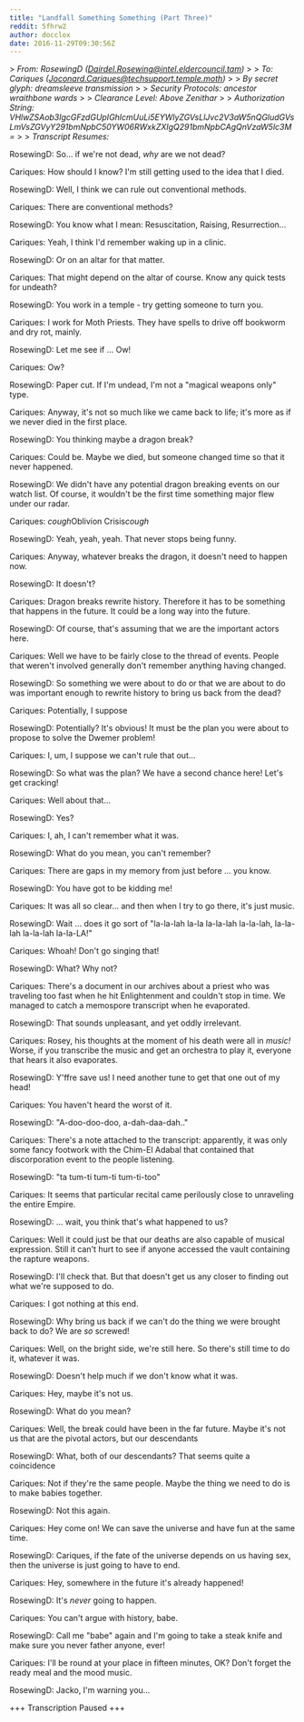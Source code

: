 ```yaml
---
title: "Landfall Something Something (Part Three)"
reddit: 5fhrw2
author: docclox
date: 2016-11-29T09:30:56Z
---
```


&gt; *From: RosewingD (Dairdel.Rosewing@intel.eldercouncil.tam)*
&gt;
&gt; *To: Cariques (Joconard.Cariques@techsupport.temple.moth)*
&gt;
&gt; *By secret glyph: dreamsleeve transmission*
&gt;
&gt; *Security Protocols: ancestor wraithbone wards*
&gt;
&gt; *Clearance Level: Above Zenithar* 
&gt;
&gt; *Authorization String: VHlwZSAob3IgcGFzdGUpIGhlcmUuLi5EYWlyZGVsLlJvc2V3aW5nQGludGVsLmVsZGVyY291bmNpbC50YW06RWxkZXIgQ291bmNpbCAgQnVzaW5lc3M=*
&gt;
&gt; *Transcript Resumes:*

RosewingD: So... if we're not dead, *why* are we not dead?

Cariques: How should I know? I'm still getting used to the idea that I died.

RosewingD: Well, I think we can rule out conventional methods.

Cariques: There are conventional methods?

RosewingD: You know what I mean: Resuscitation, Raising, Resurrection...

Cariques: Yeah, I think I'd remember waking up in a clinic.

RosewingD: Or on an altar for that matter.

Cariques: That might depend on the altar of course. Know any quick tests for undeath?

RosewingD: You work in a temple - try getting someone to turn you.

Cariques: I work for Moth Priests. They have spells to drive off bookworm and dry rot, mainly. 

RosewingD: Let me see if ... Ow!

Cariques: Ow? 

RosewingD: Paper cut. If I'm undead, I'm not a "magical weapons only" type.

Cariques: Anyway, it's not so much like we came back to life; it's more as if we never died in the first place.

RosewingD: You thinking maybe a dragon break?

Cariques: Could be. Maybe we died, but someone changed time so that it never happened.

RosewingD: We didn't have any potential dragon breaking events on our watch list. Of course, it wouldn't be the first time something major flew under our radar.

Cariques: *cough*Oblivion Crisis*cough*

RosewingD: Yeah, yeah, yeah. That never stops being funny.

Cariques: Anyway, whatever breaks the dragon, it doesn't need to happen now.

RosewingD: It doesn't?

Cariques: Dragon breaks rewrite history. Therefore it has to be something that happens in the future. It could be a long way into the future.

RosewingD: Of course, that's assuming that we are the important actors here.

Cariques: Well we have to be fairly close to the thread of events. People that weren't involved generally don't remember anything having changed.

RosewingD: So something we were about to do or that we are about to do was important enough to rewrite history to bring us back from the dead?

Cariques: Potentially, I suppose

RosewingD: Potentially? It's obvious! It must be the plan you were about to propose to solve the Dwemer problem!

Cariques: I, um, I suppose we can't rule that out...

RosewingD: So what was the plan? We have a second chance here! Let's get cracking!

Cariques: Well about that...

RosewingD: Yes?

Cariques: I, ah, I can't remember what it was.

RosewingD: What do you mean, you can't remember?

Cariques: There are gaps in my memory from just before ... you know.

RosewingD: You have got to be kidding me!

Cariques: It was all so clear... and then when I try to go there, it's just music.

RosewingD: Wait ... does it go sort of "la-la-lah la-la la-la-lah la-la-lah, la-la-lah la-la-lah la-la-LA!"

Cariques: Whoah! Don't go singing that!

RosewingD: What? Why not?

Cariques: There's a document in our archives about a priest who was traveling too fast when he hit Enlightenment and couldn't stop in time. We managed to catch a memospore transcript when he evaporated.

RosewingD: That sounds unpleasant, and yet oddly irrelevant.

Cariques: Rosey, his thoughts at the moment of his death were all in *music!* Worse, if you transcribe the music and get an  orchestra to play it, everyone that hears it also evaporates.

RosewingD: Y'ffre save us! I need another tune to get that one out of my head!

Cariques: You haven't heard the worst of it.

RosewingD: "A-doo-doo-doo, a-dah-daa-dah.."

Cariques: There's a note attached to the transcript:  apparently, it was only some fancy footwork with the Chim-El Adabal that contained that discorporation event to the people listening. 

RosewingD: "ta tum-ti tum-ti tum-ti-too" 

Cariques: It seems that particular recital came perilously close to unraveling the entire Empire.

RosewingD: ... wait, you think that's what happened to us?

Cariques: Well it could just be that our deaths are also capable of musical expression. Still it can't hurt to see if anyone accessed the vault containing the rapture weapons.

RosewingD: I'll check that. But that doesn't get us any closer to finding out what we're supposed to do.

Cariques: I got nothing at this end.

RosewingD: Why bring us back if we can't do the thing we were brought back to do? We are *so* screwed!

Cariques: Well, on the bright side, we're still here. So there's still time to do it, whatever it was.

RosewingD: Doesn't help much if we don't know what it was.

Cariques: Hey, maybe it's not us.

RosewingD: What do you mean?

Cariques: Well, the break could have been in the far future. Maybe it's not us that are the pivotal actors, but our descendants

RosewingD: What, both of our descendants? That seems quite a coincidence

Cariques: Not if they're the same people. Maybe the thing we need to do is to make babies together.

RosewingD: Not this again.

Cariques: Hey come on! We can save the universe and have fun at the same time.

RosewingD: Cariques, if the fate of the universe depends on us having sex, then the universe is just going to have to end.

Cariques: Hey, somewhere in the future it's already happened! 

RosewingD: It's *never* going to happen.

Cariques: You can't argue with history, babe.

RosewingD: Call me "babe" again and I'm going to take a steak knife and make sure you never father anyone, ever!

Cariques: I'll be round at your place in fifteen minutes, OK? Don't forget the ready meal and the mood music.

RosewingD: Jacko, I'm warning you...

+++ Transcription Paused +++
